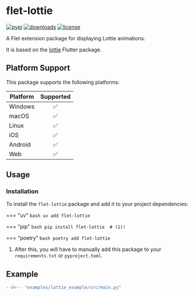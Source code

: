 # flet-lottie

[![pypi](https://img.shields.io/pypi/v/flet-lottie.svg)](https://pypi.python.org/pypi/flet-lottie)
[![downloads](https://static.pepy.tech/badge/flet-lottie/month)](https://pepy.tech/project/flet-lottie)
[![license](https://img.shields.io/github/license/flet-dev/flet-lottie.svg)](https://github.com/flet-dev/flet-lottie/blob/main/LICENSE)

A Flet extension package for displaying Lottie animations.

It is based on the [lottie](https://pub.dev/packages/lottie) Flutter package.

## Platform Support

This package supports the following platforms:

| Platform | Supported |
|----------|:---------:|
| Windows  |     ✅     |
| macOS    |     ✅     |
| Linux    |     ✅     |
| iOS      |     ✅     |
| Android  |     ✅     |
| Web      |     ✅     |

## Usage

### Installation

To install the `flet-lottie` package and add it to your project dependencies:

=== "uv"
    ```bash
    uv add flet-lottie
    ```

=== "pip"
    ```bash
    pip install flet-lottie  # (1)!
    ```

=== "poetry"
    ```bash
    poetry add flet-lottie
    ```

1. After this, you will have to manually add this package to your `requirements.txt` or `pyproject.toml`.

## Example

```python title="main.py"
--8<-- "examples/lottie_example/src/main.py"
``` 
